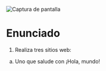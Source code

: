 ![Captura de pantalla](https://github.com/HenestrosaDev/2-daw/blob/main/Desarrollo%20web%20en%20entorno%20servidor/U7%20Aplicaciones%20web%20h%C3%ADbridas/Ejercicios/1/a/docs/screenshot.png)

# Enunciado

1. Realiza tres sitios web:

<ol type="a">
  <li>Uno que salude con ¡Hola, mundo!</li>
</ol>
